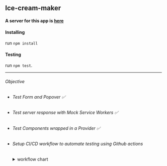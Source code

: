 ## Ice-cream-maker

#### A server for this app is [here](https://github.com/VodeniZeko/yum-back)

#### Installing

run `npm install`

#### Testing

run `npm test`.

---

###### Objective

- ###### Test Form and Popover ✅

- ###### Test server response with Mock Service Workers ✅

- ###### Test Components wrapped in a Provider ✅

- ###### Setup CI/CD workflow to automate testing using Github actions
  <details>
  <summary> workflow chart</summary>
  
  | CI/CD workflow chart: | 
  | :---:   | 
  | ![CI](https://user-images.githubusercontent.com/30393516/174913962-5f70117e-0fa3-42b5-8d93-0d70e86a25e3.png)| 
  </details>

